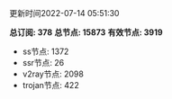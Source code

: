 更新时间2022-07-14 05:51:30

**总订阅: 378**
**总节点: 15873**
**有效节点: 3919**
- ss节点: 1372
- ssr节点: 26
- v2ray节点: 2098
- trojan节点: 422
